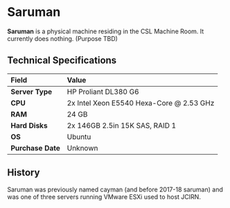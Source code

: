 # Saruman

**Saruman** is a physical machine residing in the CSL Machine Room. It currently does nothing. (Purpose TBD)

## Technical Specifications

| Field | Value |
| :--- | :--- |
| **Server Type** | HP Proliant DL380 G6 |
| **CPU** | 2x Intel Xeon E5540 Hexa-Core @ 2.53 GHz |
| **RAM** | 24 GB |
| **Hard Disks** | 2x 146GB 2.5in 15K SAS, RAID 1 |
| **OS** | Ubuntu |
| **Purchase Date** | Unknown |

## History

Saruman was previously named cayman (and before 2017-18 saruman) and was one of three servers running VMware ESXi used to host JCIRN.

